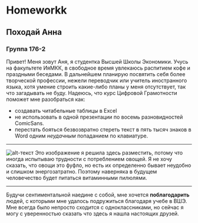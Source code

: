 # Homeworkk
## Походай Анна
### Группа 176-2
Привет! Меня зовут Аня, я студентка Высшей Школы Экономики. Учусь на факультете ИяМКК, в свободное время увлекаюсь распитием кофе и праздными беседами. В дальнейшем планирую посвятить себя более творческой профессии, нежели переводчик или учитель иностранного языка, хотя умение строить какие-либо планы у меня отсутствует, так что загадывать не буду.
Надеюсь, что курс Цифровой Грамотности поможет мне разобраться как:
* создавать читабельные таблицы в Excel
* не использовать в одной презентации по восемь разновидностей ComicSans.
* перестать бояться безвозвратно стереть текст в пять тысяч знаков в Word одним *неудачным* попаданием по клавиатуре.
***
![alt-текст](https://pic.rutube.ru/video/b6/c1/b6c16c80fd215d40c9989889dd93e869.jpg)
Это изображение я решила здесь разместить, потому что иногда испытываю трудности с потреблением овощей. Я не хочу сказать, что овощи это фуфло, но есть их определенно бывает неудобно и слишком энергозатратно. Поэтому наверняка в будущем человечество будет питаться витаминными пилюлями.
***
Будучи сентиментальной наедине с собой, мне хочется **поблагодарить** людей, с которыми мне удалось подружиться благодаря учебе в ВШЭ. Мне всегда было непросто сходится с одноклассниками, но сейчас я могу с уверенностью сказать что здесь я нашла настоящих друзей. 
